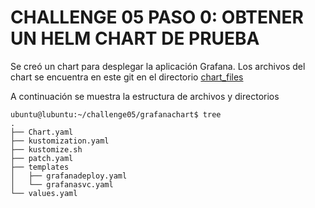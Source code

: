 # CHALLENGE 05  PASO 0: OBTENER UN HELM CHART DE PRUEBA

Se creó un chart para desplegar la aplicación Grafana. Los archivos del chart se encuentra en este git en el directorio [chart_files](chart_files)

A continuación se muestra la estructura de archivos y directorios

```
ubuntu@lubuntu:~/challenge05/grafanachart$ tree
.
├── Chart.yaml
├── kustomization.yaml
├── kustomize.sh
├── patch.yaml
├── templates
│   ├── grafanadeploy.yaml
│   └── grafanasvc.yaml
└── values.yaml

```
